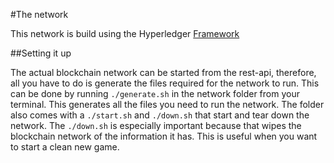 #The network

This network is build using the Hyperledger [Framework](https://hyperledger-fabric.readthedocs.io/en/latest/tutorials.html)

##Setting it up

The actual blockchain network can be started from the 
rest-api, therefore, all you have to do is generate the files required
for the network to run. This can be done by running 
`./generate.sh` in the network folder from your terminal. 
This generates all the files you need to run the network. 
The folder also comes with a `./start.sh` and `./down.sh` 
that start and tear down the network. The `./down.sh` is 
especially important because that wipes the blockchain network
of the information it has. This is useful when you want 
to start a clean new game. 